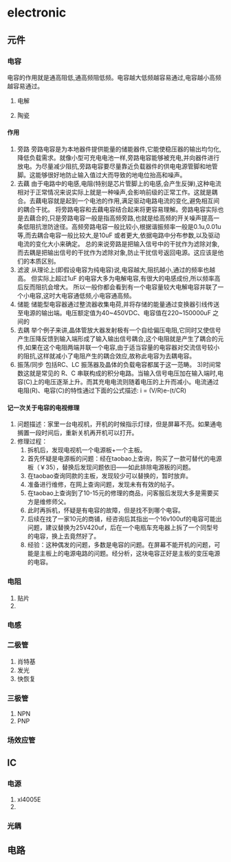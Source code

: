 electronic
============
## 元件

### 电容
   电容的作用就是通高阻低,通高频阻低频。电容越大低频越容易通过,电容越小高频越容易通过。
1. 电解

   

2. 陶瓷

#### 作用

1. 旁路
   旁路电容是为本地器件提供能量的储能器件,它能使稳压器的输出均匀化,降低负载需求。就像小型可充电电池一样,旁路电容能够被充电,并向器件进行放电。为尽量减少阻抗,旁路电容要尽量靠近负载器件的供电电源管脚和地管脚。这能够很好地防止输入值过大而导致的地电位抬高和噪声。
2. 去藕
   由于电路中的电感,电阻(特别是芯片管脚上的电感,会产生反弹),这种电流相对于正常情况来说实际上就是一种噪声,会影响前级的正常工作。这就是耦合。去藕电容就是起到一个电池的作用,满足驱动电路电流的变化,避免相互间的耦合干扰。
   将旁路电容和去藕电容结合起来将更容易理解。旁路电容实际也是去藕合的,只是旁路电容一般是指高频旁路,也就是给高频的开关噪声提高一条低阻抗泄防途径。高频旁路电容一般比较小,根据谐振频率一般是0.1u,0.01u 等,而去耦合电容一般比较大,是10uF 或者更大,依据电路中分布参数,以及驱动电流的变化大小来确定。
   总的来说旁路是把输入信号中的干扰作为滤除对象,而去耦是把输出信号的干扰作为滤除对象,防止干扰信号返回电源。这应该是他们的本质区别。
3. 滤波
   从理论上(即假设电容为纯电容)说,电容越大,阻抗越小,通过的频率也越高。
   但实际上超过1uF 的电容大多为电解电容,有很大的电感成份,所以频率高后反而阻抗会增大。
   所以一般你都会看到有一个电容量较大电解电容并联了一个小电容,这时大电容通低频,小电容通高频。
4. 储能
   储能型电容器通过整流器收集电荷,并将存储的能量通过变换器引线传送至电源的输出端。电压额定值为40~450VDC、电容值在220~150000uF 之间的
5. 去耦
   举个例子来讲,晶体管放大器发射极有一个自给偏压电阻,它同时又使信号产生压降反馈到输入端形成了输入输出信号耦合,这个电阻就是产生了耦合的元件,如果在这个电阻两端并联一个电容,由于适当容量的电容器对交流信号较小的阻抗,这样就减小了电阻产生的耦合效应,故称此电容为去耦电容。
6. 振荡/同步
   包括RC、LC 振荡器及晶体的负载电容都属于这一范畴。
   3)时间常数这就是常见的 R、C 串联构成的积分电路。当输入信号电压加在输入端时,电容(C)上的电压逐渐上升。而其充电电流则随着电压的上升而减小。电流通过
   电阻(R)、电容(C)的特性通过下面的公式描述:
   i = (V/R)e-(t/CR)

####  记一次关于电容的电视修理

1. 问题描述：家里一台电视机，开机的时候指示灯绿，但是屏幕不亮。如果通电搁置一段时间后，重新关机再开机可以打开。
2. 修理过程：
   1. 拆机后，发现电视机一个电源板+一个主板。
   2. 首先怀疑是电源板的问题：经在taobao上查询，购买了一款可替代的电源板（￥35），替换后发现问题依旧——如此排除电源板的问题。
   3. 在taobao查询同款的主板，发现较少可以替换的，暂时放弃。
   4. 准备进行维修，在网上查询问题，发现未有有效的帖子。
   5. 在taobao上查询到了10-15元的修理的商品，问客服后发现大多是需要买方是维修师父。
   6. 此时再拆机，怀疑是有电容的故障，但是找不到哪个电容。
   7. 后续在找了一家10元的商铺，经咨询后其指出一个16v100uf的电容可能出问题，建议替换为25V420uf，后在一个电瓶车充电器上拆了一个同型号的电容，换上去竟然好了。
   8. 经验：这种偶发的问题，多数是电容的问题。在屏幕不能开机的问题，可能是主板上的电源电路的问题。经分析，这块电容正好是主板的变压电源的电容。

### 电阻

1. 贴片
2. 
### 电感
### 二极管

1. 肖特基
2. 发光
3. 快恢复

### 三极管

1. NPN
2. PNP


### 场效应管

## IC
### 电源

1. xl4005E
2. 

### 光耦

## 电路
